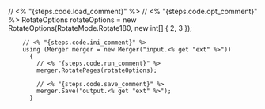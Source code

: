 // <% "{steps.code.load_comment}" %>
        // <% "{steps.code.opt_comment}" %>
        RotateOptions rotateOptions = new RotateOptions(RotateMode.Rotate180, new int[] { 2, 3 });

        // <% "{steps.code.ini_comment}" %>
        using (Merger merger = new Merger("input.<% get "ext" %>"))
          {
            // <% "{steps.code.run_comment}" %>
            merger.RotatePages(rotateOptions);
    
            // <% "{steps.code.save_comment}" %>
            merger.Save("output.<% get "ext" %>");
          }
